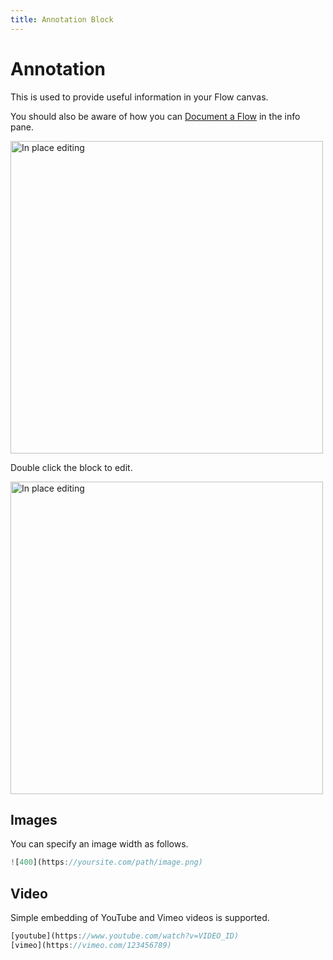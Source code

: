 ```yaml
---
title: Annotation Block
---
```


# Annotation
This is used to provide useful information in your Flow canvas.

You should also be aware of how you can [Document a Flow](user-guide/editor/Flow-documentation.md) in the info pane.

<img src="/img/flows/blocks/core/annotation/block-annotation-rendered.png" alt="In place editing" width="500" />

Double click the block to edit.

<img src="/img/flows/blocks/core/annotation/block-annotation-edit.png" alt="In place editing" width="500" />


## Images
You can specify an image width as follows.

```javascript
![400](https://yoursite.com/path/image.png)
```

## Video
Simple embedding of YouTube and Vimeo videos is supported.

```javascript
[youtube](https://www.youtube.com/watch?v=VIDEO_ID)
[vimeo](https://vimeo.com/123456789)
```




